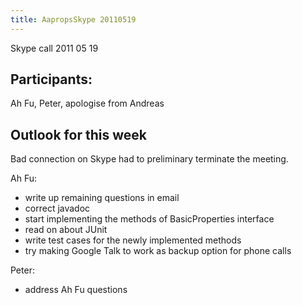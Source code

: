 ```yaml
---
title: AapropsSkype 20110519
---
```


Skype call 2011 05 19

Participants:
-------------

Ah Fu, Peter, apologise from Andreas

Outlook for this week
---------------------

Bad connection on Skype had to preliminary terminate the meeting.

Ah Fu:

-   write up remaining questions in email
-   correct javadoc
-   start implementing the methods of BasicProperties interface
-   read on about JUnit
-   write test cases for the newly implemented methods
-   try making Google Talk to work as backup option for phone calls

Peter:

-   address Ah Fu questions


